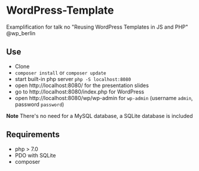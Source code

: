 # WordPress-Template
Examplification for talk no "Reusing WordPress Templates in JS and PHP" @wp_berlin 

## Use

* Clone
* `composer install` or `composer update`
* start built-in php server `php -S localhost:8080`
* open http://localhost:8080/ for the presentation slides
* go to http://localhost:8080/index.php for WordPress 
* open http://localhost:8080/wp/wp-admin for `wp-admin` (username `admin`, password `password`)

__Note__ There's no need for a MySQL database, a SQLite database is included

## Requirements

* php > 7.0
* PDO with SQLite
* composer
